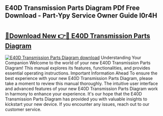 ## E40D Transmission Parts Diagram PDf Free Download - Part-Ypy Service Owner Guide I0r4H

# <h2><a href="http://dfnmyi.blite.top/?on=E40D+Transmission+Parts+Diagram">🔗Download New 👉🔴 E40D Transmission Parts Diagram</a></h2>

[![E40D Transmission Parts Diagram download](https://i.imgur.com/lujVjoI.png)](http://dfnmyi.blite.top/?on=E40D+Transmission+Parts+Diagram)
Understanding Your Companion Welcome to the world of your new E40D Transmission Parts Diagram! This manual explores its features, functionalities, and provides essential operating instructions. Important Information Ahead To ensure the best experience with your new E40D Transmission Parts Diagram, please take a moment to review this manual thoroughly. The intuitive user interface and advanced features of your new E40D Transmission Parts Diagram work in harmony to enhance your experience. It's our hope that the E40D Transmission Parts Diagram has provided you with valuable insights to kickstart your new device. If you encounter any issues, reach out to our customer service.
